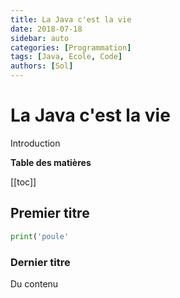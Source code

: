```yaml
---
title: La Java c'est la vie
date: 2018-07-18
sidebar: auto
categories: [Programmation]
tags: [Java, Ecole, Code]
authors: [Sol]
---
```


# La Java c'est la vie
<BlogPostMeta/>

Introduction

**Table des matières**

[[toc]]

## Premier titre

```python
print('poule'
```

### Dernier titre

Du contenu
